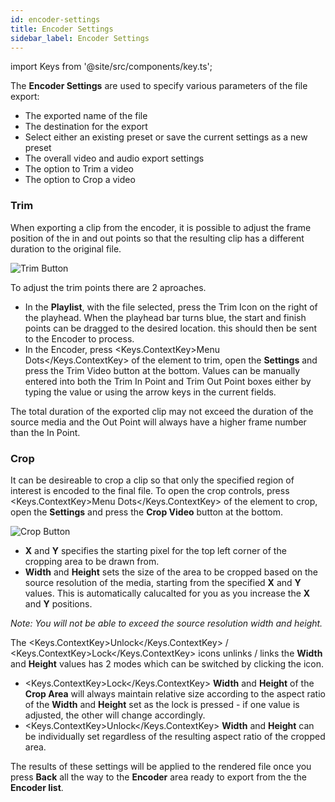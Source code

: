 ```yaml
---
id: encoder-settings
title: Encoder Settings
sidebar_label: Encoder Settings
---
```


import Keys from '@site/src/components/key.ts';

The **Encoder Settings** are used to specify various parameters of the file export:

* The exported name of the file 
* The destination for the export 
* Select either an existing preset or save the current settings as a new preset 
* The overall video and audio export settings 
* The option to Trim a video 
* The option to Crop a video 

### Trim

When exporting a clip from the encoder, it is possible to adjust the frame position of the in and out points so that the resulting clip has a different duration to the original file.

![Trim Button](/prismdocs/images/trim.png "Trim Button")

To adjust the trim points there are 2 aproaches.

* In the **Playlist**, with the file selected, press the Trim Icon on the right of the playhead. When the playhead bar turns blue, the start and finish points can be dragged to the desired location. this should then be sent to the Encoder to process.
* In the Encoder, press <Keys.ContextKey>Menu Dots</Keys.ContextKey> of the element to trim, open the **Settings** and press the Trim Video button at the bottom. Values can be manually entered into both the Trim In Point and Trim Out Point boxes either by typing the value or using the arrow keys in the current fields.

The total duration of the exported clip may not exceed the duration of the source media and the Out Point will always have a higher frame number than the In Point.

### Crop

It can be desireable to crop a clip so that only the specified region of interest is encoded to the final file. To open the crop controls, press <Keys.ContextKey>Menu Dots</Keys.ContextKey> of the element to crop, open the **Settings** and press the **Crop Video** button at the bottom.

![Crop Button](/prismdocs/images/crop.png "Trim Button")

* **X** and **Y** specifies the starting pixel for the top left corner of the cropping area to be drawn from.
* **Width** and **Height** sets the size of the area to be cropped based on the source resolution of the media, starting from the specified **X** and **Y** values. This is automatically calucalted for you as you increase the **X** and **Y** positions.

*Note: You will not be able to exceed the source resolution width and height.*

The <Keys.ContextKey>Unlock</Keys.ContextKey> / <Keys.ContextKey>Lock</Keys.ContextKey> icons unlinks / links the **Width** and **Height** values has 2 modes which can be switched by clicking the icon. 

* <Keys.ContextKey>Lock</Keys.ContextKey> **Width** and **Height** of the **Crop Area** will always maintain relative size according to the aspect ratio of the **Width** and **Height** set as the lock is pressed - if one value is adjusted, the other will change accordingly.
* <Keys.ContextKey>Unlock</Keys.ContextKey> **Width** and **Height** can be individually set regardless of the resulting aspect ratio of the cropped area.

The results of these settings will be applied to the rendered file once you press **Back** all the way to the **Encoder** area ready to export from the the **Encoder list**.